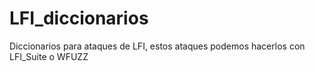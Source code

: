 # LFI_diccionarios

Diccionarios para ataques de LFI, estos ataques podemos hacerlos con LFI_Suite o WFUZZ
